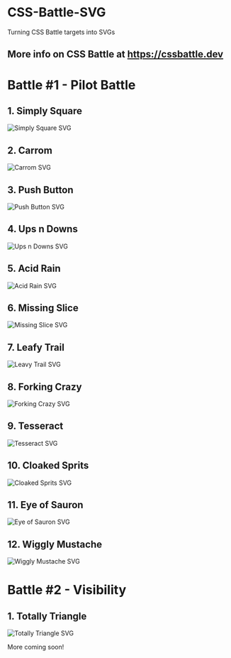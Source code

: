 # CSS-Battle-SVG
Turning CSS Battle targets into SVGs

More info on CSS Battle at https://cssbattle.dev
---

# Battle #1 - Pilot Battle
## 1. Simply Square
![Simply Square SVG](Pilot/target1.svg)

## 2. Carrom
![Carrom SVG](Pilot/target2.svg)

## 3. Push Button
![Push Button SVG](Pilot/target3.svg)

## 4. Ups n Downs
![Ups n Downs SVG](Pilot/target4.svg)

## 5. Acid Rain
![Acid Rain SVG](Pilot/target5.svg)

## 6. Missing Slice
![Missing Slice SVG](Pilot/target6.svg)

## 7. Leafy Trail
![Leavy Trail SVG](Pilot/target7.svg)

## 8. Forking Crazy
![Forking Crazy SVG](Pilot/target8.svg)

## 9. Tesseract
![Tesseract SVG](Pilot/target9.svg)

## 10. Cloaked Sprits
![Cloaked Sprits SVG](Pilot/target10.svg)

## 11. Eye of Sauron
![Eye of Sauron SVG](Pilot/target11.svg)

## 12. Wiggly Mustache
![Wiggly Mustache SVG](Pilot/target12.svg)

# Battle #2 - Visibility
## 1. Totally Triangle
![Totally Triangle SVG](Visibility/target1.svg)

More coming soon!
